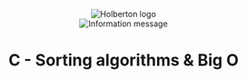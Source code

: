 <p align="center">
	<img alt="Holberton logo" src="https://apply.holbertonschool.com/holberton-logo.png">
	<br>
	<img alt="Information message" src="https://readme-typing-svg.herokuapp.com?font=Open+Sans&weight=900&pause=1000&color=1D5ABD&center=true&vCenter=true&width=500&lines=LOW+LEVEL+PROGRAMMING+PROJECT+IN+C" alt="Typing SVG" />
</p>

#
# <p align="center">C - Sorting algorithms & Big O</p>
